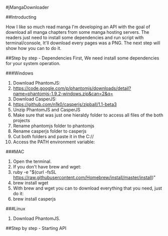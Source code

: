 #jMangaDownloader

##Introducting

How I like so much read manga I'm developing an API with the goal of download all manga chapters from some manga hosting servers. The readers just need to install some dependencies and run script with terminal/console, It'll download every pages was a PNG. The next step will show how you can to do it.

##Step by step - Dependencies
First, We need install some dependencies for your system operation.

###Windows
1. Download PhantomJS:
2. https://code.google.com/p/phantomjs/downloads/detail?name=phantomjs-1.9.2-windows.zip&can=2&q=
3. Download CasperJS:
4. https://github.com/n1k0/casperjs/zipball/1.1-beta3
5. Unzip PhantomJS and CasperJS
6. Make sure that was just one hieraldy folder to access all files of the both projects
6. Rename phantomjs folder to phantomjs
7. Rename casperjs folder to casperjs
8. Cut both folders and paste it in the C://
9. Access the PATH environment variable: 

###MAC
1. Open the terminal.
2. If you don't have brew and wget: 
3. ruby -e "$(curl -fsSL https://raw.githubusercontent.com/Homebrew/install/master/install)"
4. brew install wget
6. With brew and wget you can to download everything that you need, just do it:
7. brew install casperjs

###Linux
1. Download PhantomJS.

##Step by step - Starting API
